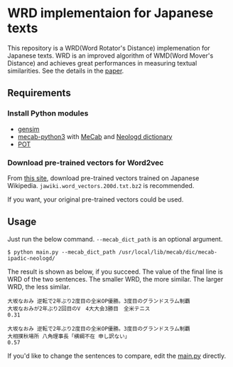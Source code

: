 # WRD implementaion for Japanese texts
This repository is a WRD(Word Rotator's Distance) implemenation for Japanese texts.
WRD is an improved algorithm of WMD(Word Mover's Distance) and achieves great performances in measuring textual similarities.
See the details in the [paper](https://arxiv.org/abs/2004.15003v1).

## Requirements
### Install Python modules
- [gensim](https://pypi.org/project/gensim/)
- [mecab-python3](https://pypi.org/project/mecab-python3/) with [MeCab](https://taku910.github.io/mecab/) and [Neologd dictionary](https://github.com/neologd/mecab-ipadic-neologd)
- [POT](https://pythonot.github.io/)

### Download pre-trained vectors for Word2vec
From [this site](https://github.com/singletongue/WikiEntVec/releases), download pre-trained vectors trained on Japanese Wikipedia.
`jawiki.word_vectors.200d.txt.bz2` is recommended.

If you want, your original pre-trained vectors could be used.

## Usage
Just run the below command. `--mecab_dict_path` is an optional argument.

```
$ python main.py --mecab_dict_path /usr/local/lib/mecab/dic/mecab-ipadic-neologd/
```

The result is shown as below, if you succeed.
The value of the final line is WRD of the two sentences.
The smaller WRD, the more similar.
The larger WRD, the less similar.

```
大坂なおみ 逆転で2年ぶり2度目の全米OP優勝。3度目のグランドスラム制覇
大坂なおみが2年ぶり2回目のV　4大大会3勝目　全米テニス
0.31
```

```
大坂なおみ 逆転で2年ぶり2度目の全米OP優勝。3度目のグランドスラム制覇
大相撲秋場所 八角理事長「横綱不在 申し訳ない」
0.57
```

If you'd like to change the sentences to compare, edit the [main.py]() directly. 
